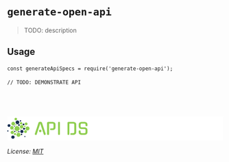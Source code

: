 # `generate-open-api`

> TODO: description

## Usage

```
const generateApiSpecs = require('generate-open-api');

// TODO: DEMONSTRATE API
```

## &nbsp;

![apids](../../assets/public/banner-inversex90.png?raw=true)

_License: [MIT](../../LICENSE)_
